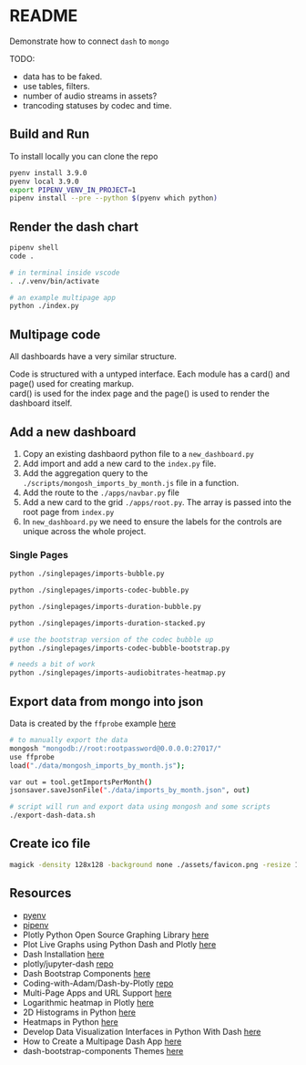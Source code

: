 # README

Demonstrate how to connect `dash` to `mongo`

TODO:

* data has to be faked.  
* use tables, filters.
* number of audio streams in assets?
* trancoding statuses by codec and time.  

## Build and Run

To install locally you can clone the repo

```sh
pyenv install 3.9.0
pyenv local 3.9.0
export PIPENV_VENV_IN_PROJECT=1
pipenv install --pre --python $(pyenv which python)
```

## Render the dash chart

```sh
pipenv shell
code . 

# in terminal inside vscode
. ./.venv/bin/activate    

# an example multipage app
python ./index.py
```

## Multipage code

All dashboards have a very similar structure.  

Code is structured with a untyped interface.  Each module has a card() and page() used for creating markup.  
card() is used for the index page and the page() is used to render the dashboard itself.  

## Add a new dashboard

1) Copy an existing dashbaord python file to a `new_dashboard.py`
2) Add import and add a new card to the `index.py` file.  
3) Add the aggregation query to the `./scripts/mongosh_imports_by_month.js` file in a function.  
4) Add the route to the `./apps/navbar.py` file  
5) Add a new card to the grid `./apps/root.py`. The array is passed into the root page from `index.py`
6) In `new_dashboard.py` we need to ensure the labels for the controls are unique across the whole project.  


### Single Pages

```sh
python ./singlepages/imports-bubble.py     

python ./singlepages/imports-codec-bubble.py       

python ./singlepages/imports-duration-bubble.py       

python ./singlepages/imports-duration-stacked.py

# use the bootstrap version of the codec bubble up
python ./singlepages/imports-codec-bubble-bootstrap.py

# needs a bit of work
python ./singlepages/imports-audiobitrates-heatmap.py 
```

## Export data from mongo into json

Data is created by the `ffprobe` example [here](../03_ffprobe/README.md)  

```sh
# to manually export the data
mongosh "mongodb://root:rootpassword@0.0.0.0:27017/"
use ffprobe  
load("./data/mongosh_imports_by_month.js");

var out = tool.getImportsPerMonth()
jsonsaver.saveJsonFile("./data/imports_by_month.json", out)
```

```sh
# script will run and export data using mongosh and some scripts 
./export-dash-data.sh   
```

## Create ico file

```sh
magick -density 128x128 -background none ./assets/favicon.png -resize 128x128 ./assets/favicon.ico
```

## Resources

* [pyenv](https://github.com/pyenv/pyenv)  
* [pipenv](https://pypi.org/project/pipenv/)  
* Plotly Python Open Source Graphing Library [here](https://plotly.com/python/)
* Plot Live Graphs using Python Dash and Plotly [here](https://www.geeksforgeeks.org/plot-live-graphs-using-python-dash-and-plotly/)  
* Dash Installation [here](https://dash.plotly.com/installation)  
* plotly/jupyter-dash [repo](https://github.com/plotly/jupyter-dash)  
* Dash Bootstrap Components [here](https://dash-bootstrap-components.opensource.faculty.ai/)  
* Coding-with-Adam/Dash-by-Plotly [repo](https://github.com/Coding-with-Adam/Dash-by-Plotly)  
* Multi-Page Apps and URL Support [here](https://dash.plotly.com/urls)  
* Logarithmic heatmap in Plotly [here](https://stackoverflow.com/questions/68368745/logarithmic-heatmap-in-plotly)  
* 2D Histograms in Python [here](https://plotly.com/python/2D-Histogram/)  
* Heatmaps in Python [here](https://plotly.com/python/heatmaps/)  
* Develop Data Visualization Interfaces in Python With Dash [here](https://realpython.com/python-dash/)
* How to Create a Multipage Dash App [here](https://medium.com/@mcmanus_data_works/how-to-create-a-multipage-dash-app-75c2ddb79315)
* dash-bootstrap-components Themes [here](https://dash-bootstrap-components.opensource.faculty.ai/docs/themes/)
